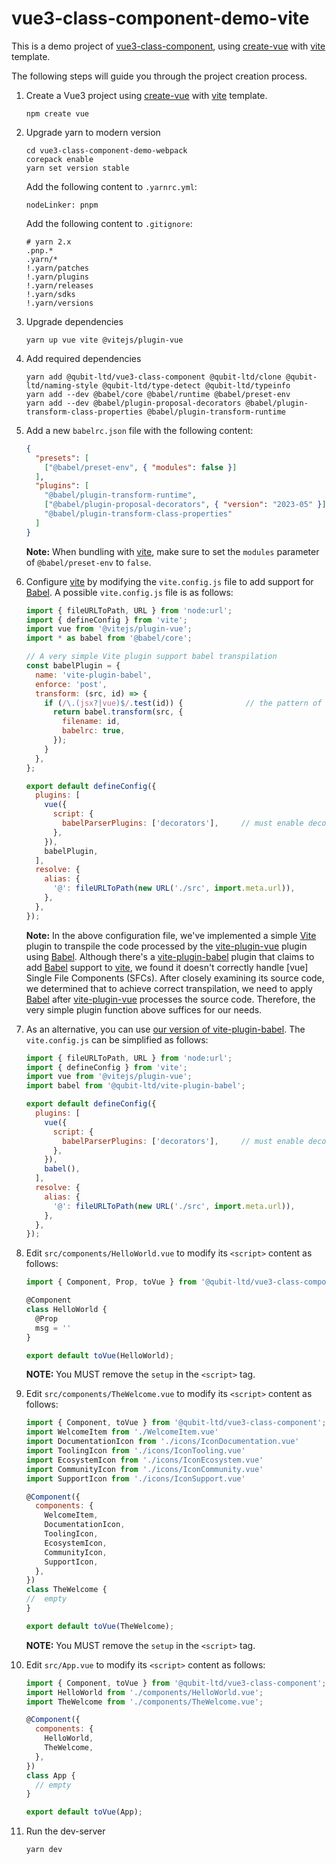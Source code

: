# vue3-class-component-demo-vite

This is a demo project of [vue3-class-component], using [create-vue] with [vite]
template.

The following steps will guide you through the project creation process.

1.  Create a Vue3 project using [create-vue] with [vite] template.
    ```shell
    npm create vue
    ```

2.  Upgrade yarn to modern version
    ```shell
    cd vue3-class-component-demo-webpack
    corepack enable
    yarn set version stable
    ```
    Add the following content to `.yarnrc.yml`:
    ```
    nodeLinker: pnpm
    ```
    Add the following content to `.gitignore`:
    ```
    # yarn 2.x
    .pnp.*
    .yarn/*
    !.yarn/patches
    !.yarn/plugins
    !.yarn/releases
    !.yarn/sdks
    !.yarn/versions
    ```

3.  Upgrade dependencies
    ```shell
    yarn up vue vite @vitejs/plugin-vue
    ```

4.  Add required dependencies
    ```shell
    yarn add @qubit-ltd/vue3-class-component @qubit-ltd/clone @qubit-ltd/naming-style @qubit-ltd/type-detect @qubit-ltd/typeinfo
    yarn add --dev @babel/core @babel/runtime @babel/preset-env
    yarn add --dev @babel/plugin-proposal-decorators @babel/plugin-transform-class-properties @babel/plugin-transform-runtime
    ```

5.  Add a new `babelrc.json` file with the following content:
    ```json
    {
      "presets": [
        ["@babel/preset-env", { "modules": false }]
      ],
      "plugins": [
        "@babel/plugin-transform-runtime",
        ["@babel/plugin-proposal-decorators", { "version": "2023-05" }],
        "@babel/plugin-transform-class-properties"
      ]
    }
    ```
    **Note:** When bundling with [vite], make sure to set the `modules` parameter
    of `@babel/preset-env` to `false`.

6.  Configure [vite] by modifying the `vite.config.js` file to add support for
    [Babel]. A possible `vite.config.js` file is as follows:
    ```js
    import { fileURLToPath, URL } from 'node:url';
    import { defineConfig } from 'vite';
    import vue from '@vitejs/plugin-vue';
    import * as babel from '@babel/core';
    
    // A very simple Vite plugin support babel transpilation
    const babelPlugin = {
      name: 'vite-plugin-babel',
      enforce: 'post',
      transform: (src, id) => {
        if (/\.(jsx?|vue)$/.test(id)) {              // the pattern of the file to handle
          return babel.transform(src, {
            filename: id,
            babelrc: true,
          });
        }
      },
    };

    export default defineConfig({
      plugins: [
        vue({
          script: {
            babelParserPlugins: ['decorators'],     // must enable decorators support
          },
        }),
        babelPlugin,                                
      ],
      resolve: {
        alias: {
          '@': fileURLToPath(new URL('./src', import.meta.url)),
        },
      },
    });
    ```
    **Note:** In the above configuration file, we've implemented a simple [Vite]
    plugin to transpile the code processed by the [vite-plugin-vue] plugin using
    [Babel]. Although there's a [vite-plugin-babel] plugin that claims to add
    [Babel] support to [vite], we found it doesn't correctly handle [vue] Single
    File Components (SFCs). After closely examining its source code, we
    determined that to achieve correct transpilation, we need to apply [Babel]
    after [vite-plugin-vue] processes the source code. Therefore, the very
    simple plugin function above suffices for our needs. 

7.  As an alternative, you can use [our version of vite-plugin-babel]. The 
   `vite.config.js` can be simplified as follows:
    ```js
    import { fileURLToPath, URL } from 'node:url';
    import { defineConfig } from 'vite';
    import vue from '@vitejs/plugin-vue';
    import babel from '@qubit-ltd/vite-plugin-babel';
    
    export default defineConfig({
      plugins: [
        vue({
          script: {
            babelParserPlugins: ['decorators'],     // must enable decorators support
          },
        }),
        babel(),                                   
      ],
      resolve: {
        alias: {
          '@': fileURLToPath(new URL('./src', import.meta.url)),
        },
      },
    });
    ```

8.  Edit `src/components/HelloWorld.vue` to modify its `<script>` content as follows:
    ```javascript
    import { Component, Prop, toVue } from '@qubit-ltd/vue3-class-component';

    @Component
    class HelloWorld {
      @Prop
      msg = ''
    }

    export default toVue(HelloWorld);
    ```
    **NOTE:** You MUST remove the `setup` in the `<script>` tag.

9.  Edit `src/components/TheWelcome.vue` to modify its `<script>` content as follows:
    ```javascript
    import { Component, toVue } from '@qubit-ltd/vue3-class-component';
    import WelcomeItem from './WelcomeItem.vue'
    import DocumentationIcon from './icons/IconDocumentation.vue'
    import ToolingIcon from './icons/IconTooling.vue'
    import EcosystemIcon from './icons/IconEcosystem.vue'
    import CommunityIcon from './icons/IconCommunity.vue'
    import SupportIcon from './icons/IconSupport.vue'
    
    @Component({
      components: {
        WelcomeItem,
        DocumentationIcon,
        ToolingIcon,
        EcosystemIcon,
        CommunityIcon,
        SupportIcon,
      },
    })
    class TheWelcome {
    //  empty
    }
    
    export default toVue(TheWelcome);
    ```
    **NOTE:** You MUST remove the `setup` in the `<script>` tag.
10. Edit `src/App.vue` to modify its `<script>` content as follows:
    ```javascript
    import { Component, toVue } from '@qubit-ltd/vue3-class-component';
    import HelloWorld from './components/HelloWorld.vue';
    import TheWelcome from './components/TheWelcome.vue';

    @Component({
      components: {
        HelloWorld,
        TheWelcome,
      },
    })
    class App {
      // empty
    }

    export default toVue(App);
    ```

11. Run the dev-server
    ```shell
    yarn dev
    ```

[vue3-class-component]: https://github.com/Haixing-Hu/vue3-class-component
[create-vue]: https://github.com/vuejs/create-vue
[vite]: https://vitejs.dev/
[Babel]: https://babeljs.io/
[vite-plugin-vue]: https://www.npmjs.com/package/@vitejs/plugin-vue
[vite-plugin-babel]: https://www.npmjs.com/package/vite-plugin-babel
[our version of vite-plugin-babel]: https://npmjs.com/package/@qubit-ltd/vite-plugin-babel
